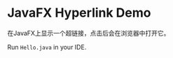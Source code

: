 JavaFX Hyperlink Demo
=====================

在JavaFX上显示一个超链接，点击后会在浏览器中打开它。

Run `Hello.java` in your IDE.

